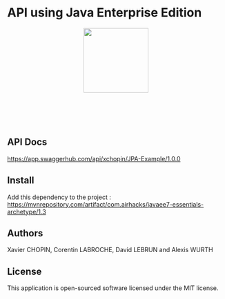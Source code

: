 # API using Java Enterprise Edition
<p align="center"><img style="margin-bottom:3em;" width="150"src="http://www.monitis.com/blog/wp-content/uploads/uploads/2012/03/jboss_logo2.jpg"> 
</p>  <br>


## API Docs
https://app.swaggerhub.com/api/xchopin/JPA-Example/1.0.0

## Install

Add this dependency to the project : 
https://mvnrepository.com/artifact/com.airhacks/javaee7-essentials-archetype/1.3


## Authors

Xavier CHOPIN, Corentin LABROCHE, David LEBRUN and Alexis WURTH


## License

This application is open-sourced software licensed under the MIT license.
